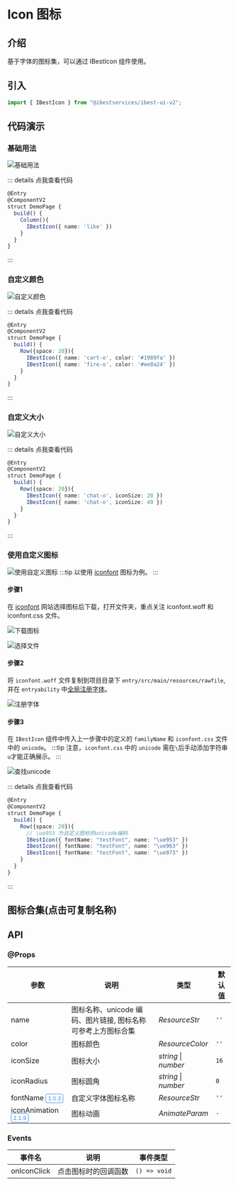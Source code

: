 <script setup>
  import Collection from "./components/Collection.vue"
</script>
# Icon 图标

## 介绍

基于字体的图标集，可以通过 IBestIcon 组件使用。
 
## 引入

```ts
import { IBestIcon } from "@ibestservices/ibest-ui-v2";
```

## 代码演示

### 基础用法

![基础用法](./images/base.png)

::: details 点我查看代码
```ts
@Entry
@ComponentV2
struct DemoPage {
  build() {
    Column(){
      IBestIcon({ name: 'like' })
    }
  }
}
```
:::

### 自定义颜色

![自定义颜色](./images/color.png)

::: details 点我查看代码
```ts
@Entry
@ComponentV2
struct DemoPage {
  build() {
    Row({space: 20}){
      IBestIcon({ name: 'cart-o', color: '#1989fa' })
      IBestIcon({ name: 'fire-o', color: '#ee0a24' })
    }
  }
}
```
:::

### 自定义大小

![自定义大小](./images/size.png)

::: details 点我查看代码
```ts
@Entry
@ComponentV2
struct DemoPage {
  build() {
    Row({space: 20}){
      IBestIcon({ name: 'chat-o', iconSize: 20 })
      IBestIcon({ name: 'chat-o', iconSize: 40 })
    }
  }
}
```
:::

### 使用自定义图标

![使用自定义图标](./images/custom-fontname.png)
:::tip
以使用 <a href="https://www.iconfont.cn/" target="_blank">iconfont</a> 图标为例。
:::

#### 步骤1
在 <a href="https://www.iconfont.cn/" target="_blank">iconfont</a> 网站选择图标后下载，打开文件夹，重点关注 iconfont.woff 和 iconfont.css 文件。

![下载图标](./images/download-icon.png)

![选择文件](./images/select-file.png)

#### 步骤2
将 `iconfont.woff` 文件复制到项目目录下 `entry/src/main/resources/rawfile`, 并在 `entryability` 中<a href="https://developer.huawei.com/consumer/cn/doc/harmonyos-faqs/faqs-arkui-216" target="_blank">全局注册字体</a>。

![注册字体](./images/register-font.png)

#### 步骤3
在 `IBestIcon` 组件中传入上一步骤中的定义的 `familyName` 和 `iconfont.css` 文件中的 `unicode`。
:::tip
注意，`iconfont.css` 中的 `unicode` 需在`\`后手动添加字符串`u`才能正确展示。
:::

![查找unicode](./images/find-unicode.png)

::: details 点我查看代码
```ts
@Entry
@ComponentV2
struct DemoPage {
  build() {
    Row({space: 20}){
      // \ue953 为自定义图标的unicode编码
      IBestIcon({ fontName: "testFont", name: "\ue953" })
      IBestIcon({ fontName: "testFont", name: "\ue963" })
      IBestIcon({ fontName: "testFont", name: "\ue973" })
    }
  }
}
```
:::

## 图标合集(点击可复制名称)
<Collection/>

## API

### @Props

| 参数         | 说明                                 | 类型      | 默认值     |
| ------------| -------------------------------------| ---------| ---------- |
| name        | 图标名称、unicode 编码、图片链接, 图标名称可参考上方图标合集| _ResourceStr_  | `''` |
| color       | 图标颜色                              | _ResourceColor_ |  `''`  |
| iconSize    | 图标大小                              | _string_ \| _number_ | `16` |
| iconRadius  | 图标圆角                              | _string_ \| _number_ | `0` |
| fontName <span style="font-size: 12px; padding:2px 4px;color:#3D8AF2;border-radius:4px;border: 1px solid #3D8AF2">1.0.3</span>| 自定义字体图标名称 | _ResourceStr_ | `''` |
| iconAnimation <span style="font-size: 12px; padding:2px 4px;color:#3D8AF2;border-radius:4px;border: 1px solid #3D8AF2">2.1.9</span>| 图标动画                            | _AnimateParam_ | `-` |

### Events

| 事件名       | 说明                     | 事件类型                         |
| ----------  | ------------------------ | -------------------------------- |
| onIconClick | 点击图标时的回调函数        | `() => void` |